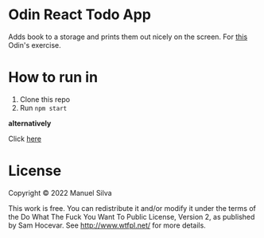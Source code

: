 # Odin React Todo App
 Adds book to a storage and
prints them out nicely on the screen.
For [this](https://www.theodinproject.com/lessons/node-path-javascript-handle-inputs-and-render-lists) Odin's exercise.

# How to run in
1. Clone this repo
2. Run `npm start`

**alternatively**

Click [here](https://github.com/mjsilva/odin-task-app)

# License

Copyright © 2022 Manuel Silva

This work is free. You can redistribute it and/or modify it under the
terms of the Do What The Fuck You Want To Public License, Version 2,
as published by Sam Hocevar. See http://www.wtfpl.net/ for more details.
